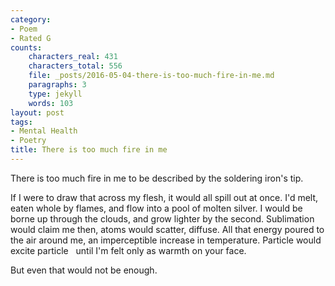```yaml
---
category:
- Poem
- Rated G
counts:
    characters_real: 431
    characters_total: 556
    file: _posts/2016-05-04-there-is-too-much-fire-in-me.md
    paragraphs: 3
    type: jekyll
    words: 103
layout: post
tags:
- Mental Health
- Poetry
title: There is too much fire in me
---
```


<div class="verse">
There is too much fire in me to be described by the soldering iron's tip.

If I were to draw that across my flesh,
   it would all spill out at once.
I'd melt, eaten whole by flames,
    and flow into a pool of molten silver.
I would be borne up through the clouds,
    and grow lighter by the second.
Sublimation would claim me then,
    atoms would scatter, diffuse.
All that energy poured to the air around me,
    an imperceptible increase in temperature.
Particle would excite particle
    until I'm felt only as warmth on your face.

But even that would not be enough.
</div>
